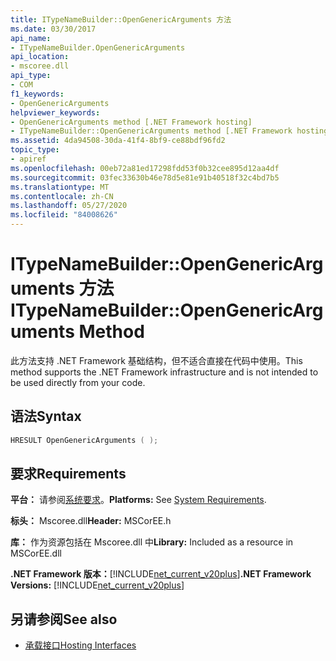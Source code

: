 ```yaml
---
title: ITypeNameBuilder::OpenGenericArguments 方法
ms.date: 03/30/2017
api_name:
- ITypeNameBuilder.OpenGenericArguments
api_location:
- mscoree.dll
api_type:
- COM
f1_keywords:
- OpenGenericArguments
helpviewer_keywords:
- OpenGenericArguments method [.NET Framework hosting]
- ITypeNameBuilder::OpenGenericArguments method [.NET Framework hosting]
ms.assetid: 4da94508-30da-41f4-8bf9-ce88bdf96fd2
topic_type:
- apiref
ms.openlocfilehash: 00eb72a81ed17298fdd53f0b32cee895d12aa4df
ms.sourcegitcommit: 03fec33630b46e78d5e81e91b40518f32c4bd7b5
ms.translationtype: MT
ms.contentlocale: zh-CN
ms.lasthandoff: 05/27/2020
ms.locfileid: "84008626"
---
```

# <a name="itypenamebuilderopengenericarguments-method"></a><span data-ttu-id="02b34-102">ITypeNameBuilder::OpenGenericArguments 方法</span><span class="sxs-lookup"><span data-stu-id="02b34-102">ITypeNameBuilder::OpenGenericArguments Method</span></span>
<span data-ttu-id="02b34-103">此方法支持 .NET Framework 基础结构，但不适合直接在代码中使用。</span><span class="sxs-lookup"><span data-stu-id="02b34-103">This method supports the .NET Framework infrastructure and is not intended to be used directly from your code.</span></span>  
  
## <a name="syntax"></a><span data-ttu-id="02b34-104">语法</span><span class="sxs-lookup"><span data-stu-id="02b34-104">Syntax</span></span>  
  
```cpp  
HRESULT OpenGenericArguments ( );  
```  
  
## <a name="requirements"></a><span data-ttu-id="02b34-105">要求</span><span class="sxs-lookup"><span data-stu-id="02b34-105">Requirements</span></span>  
 <span data-ttu-id="02b34-106">**平台：** 请参阅[系统要求](../../get-started/system-requirements.md)。</span><span class="sxs-lookup"><span data-stu-id="02b34-106">**Platforms:** See [System Requirements](../../get-started/system-requirements.md).</span></span>  
  
 <span data-ttu-id="02b34-107">**标头：** Mscoree.dll</span><span class="sxs-lookup"><span data-stu-id="02b34-107">**Header:** MSCorEE.h</span></span>  
  
 <span data-ttu-id="02b34-108">**库：** 作为资源包括在 Mscoree.dll 中</span><span class="sxs-lookup"><span data-stu-id="02b34-108">**Library:** Included as a resource in MSCorEE.dll</span></span>  
  
 <span data-ttu-id="02b34-109">**.NET Framework 版本：**[!INCLUDE[net_current_v20plus](../../../../includes/net-current-v20plus-md.md)]</span><span class="sxs-lookup"><span data-stu-id="02b34-109">**.NET Framework Versions:** [!INCLUDE[net_current_v20plus](../../../../includes/net-current-v20plus-md.md)]</span></span>  
  
## <a name="see-also"></a><span data-ttu-id="02b34-110">另请参阅</span><span class="sxs-lookup"><span data-stu-id="02b34-110">See also</span></span>

- [<span data-ttu-id="02b34-111">承载接口</span><span class="sxs-lookup"><span data-stu-id="02b34-111">Hosting Interfaces</span></span>](hosting-interfaces.md)
